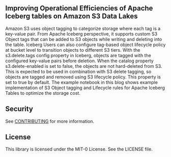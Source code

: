 ## Improving Operational Efficiencies of Apache Iceberg tables on Amazon S3 Data Lakes

Amazon S3 uses object tagging to categorize storage where each tag is a key-value pair. From Apache Iceberg perspective, it supports custom S3 Object tags that can be added to S3 objects while writing and deleting into the table. Iceberg Users can also configure tag-based object lifecycle policy at bucket level to transition objects to different S3 tiers. With the s3.delete.tags config property in Iceberg, objects are tagged with the configured key-value pairs before deletion. When the catalog property s3.delete-enabled is set to false, the objects are not hard-deleted from S3. This is expected to be used in combination with S3 delete tagging, so objects are tagged and removed using S3 lifecycle policy. This property is set to true by default. The example notebook in this blog shows example implementation of S3 Object tagging and Lifecycle rules for Apache Iceberg Tables to optimize the storage cost.

## Security

See [CONTRIBUTING](CONTRIBUTING.md#security-issue-notifications) for more information.

## License

This library is licensed under the MIT-0 License. See the LICENSE file.

